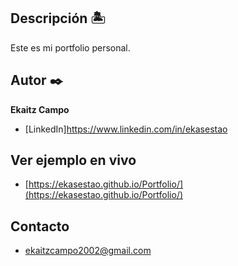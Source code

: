 ## Descripción 🏝️
Este es mi portfolio personal.

## Autor ✒️
**Ekaitz Campo**

- [LinkedIn]https://www.linkedin.com/in/ekasestao

## Ver ejemplo en vivo
- [https://ekasestao.github.io/Portfolio/](https://ekasestao.github.io/Portfolio/)

## Contacto
- ekaitzcampo2002@gmail.com
